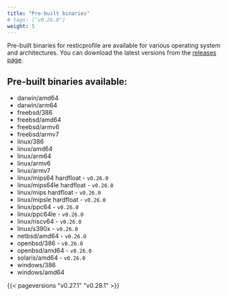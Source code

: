 ```yaml
---
title: "Pre-built binaries"
# tags: ["v0.26.0"]
weight: 5
---
```


Pre-built binaries for resticprofile are available for various operating system and architectures.
You can download the latest versions from the [releases page](https://github.com/creativeprojects/resticprofile/releases).

## Pre-built binaries available:
- darwin/amd64
- darwin/arm64
- freebsd/386
- freebsd/amd64
- freebsd/armv6
- freebsd/armv7
- linux/386
- linux/amd64
- linux/arm64
- linux/armv6
- linux/armv7
- linux/mips64 hardfloat - `v0.26.0`
- linux/mips64le hardfloat - `v0.26.0`
- linux/mips hardfloat - `v0.26.0`
- linux/mipsle hardfloat - `v0.26.0`
- linux/ppc64 - `v0.26.0`
- linux/ppc64le - `v0.26.0`
- linux/riscv64 - `v0.26.0`
- linux/s390x - `v0.26.0`
- netbsd/amd64 - `v0.26.0`
- openbsd/386 - `v0.26.0`
- openbsd/amd64 - `v0.26.0`
- solaris/amd64 - `v0.26.0`
- windows/386
- windows/amd64

{{< pageversions "v0.27.1" "v0.28.1" >}}
